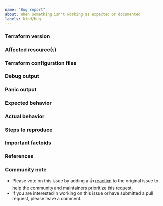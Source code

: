 ```yaml
---
name: "Bug report"
about: When something isn't working as expected or documented
labels: kind/bug
---
```


<!--
Hi there,

Thank you for opening an issue. Please note that we try to keep the Terraform
issue tracker reserved for bug reports and feature requests. For general usage
questions, please see: https://www.terraform.io/community.html.
-->

### Terraform version

<!--
Run `terraform -v` to show the version of Terraform and providers you are using.
If you are not running the latest version of Terraform or the providers, please
upgrade because your issue may have already been fixed.
-->

### Affected resource(s)

<!--
Please list the resources as a list, for example:
- spotinst_ocean_aws
- spotinst_ocean_gke

If this issue appears to affect multiple resources, it may be an issue with
Terraform's core, so please mention this.
-->

### Terraform configuration files

<!--
```hcl
# Copy-paste your Terraform configurations here - for large Terraform configs,
# please use a service like Dropbox and share a link to the ZIP file. For
# security, you can also encrypt the files using our GPG public key.
```
-->

### Debug output

<!--
Please provider a link to a GitHub Gist containing the complete debug output:
https://www.terraform.io/docs/internals/debugging.html. Please do NOT paste the
debug output in the issue; just paste a link to the Gist.
-->

### Panic output

<!--
If Terraform produced a panic, please provide a link to a GitHub Gist containing
the output of the `crash.log`.
-->

### Expected behavior

<!--
What should have happened?
-->

### Actual behavior

<!--
What actually happened?
-->

### Steps to reproduce

<!--
Please list the steps required to reproduce the issue, for example:
1. `terraform apply`
-->

### Important factoids

<!--
Are there anything atypical about your accounts that we should know?
-->

### References

<!--
Are there any other GitHub issues, whether open or closed, that are related to
the feature you've described above or to the suggested solution? If so, please
create a list below that mentions each of them. For example:

- GH-1234
-->

### Community note

* Please vote on this issue by adding a 👍 [reaction](https://blog.github.com/2016-03-10-add-reactions-to-pull-requests-issues-and-comments/)
  to the original issue to help the community and maintainers prioritize this request.
* If you are interested in working on this issue or have submitted a pull
  request, please leave a comment.

<!--- Thank you for keeping this note for the community --->
